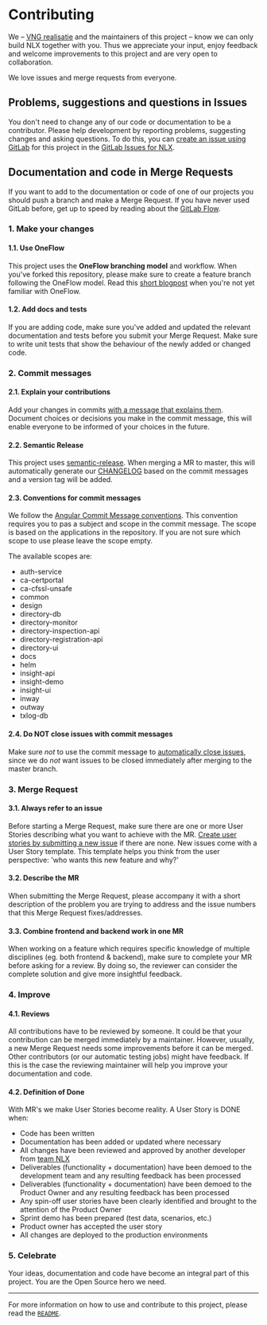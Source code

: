 # Contributing

We – [VNG realisatie](https://www.vngrealisatie.nl/) and the maintainers of this project – know we can only build NLX together with you. Thus we appreciate your input, enjoy feedback and welcome improvements to this project and are very open to collaboration.

We love issues and merge requests from everyone.

## Problems, suggestions and questions in Issues

You don't need to change any of our code or documentation to be a contributor. Please help development by reporting problems, suggesting changes and asking questions. To do this, you can [create an issue using GitLab](https://docs.gitlab.com/ee/user/project/issues/create_new_issue.html) for this project in the [GitLab Issues for NLX](https://gitlab.com/commonground/nlx/issues).

## Documentation and code in Merge Requests

If you want to add to the documentation or code of one of our projects you should push a branch and make a Merge Request. If you have never used GitLab before, get up to speed by reading about the [GitLab Flow](https://about.gitlab.com/2014/09/29/gitlab-flow/).

### 1. Make your changes

#### 1.1. Use OneFlow
This project uses the **OneFlow branching model** and workflow. When you've forked this repository, please make sure to create a feature branch following the OneFlow model. Read this [short blogpost](http://endoflineblog.com/oneflow-a-git-branching-model-and-workflow) when you're not yet familiar with OneFlow.

#### 1.2. Add docs and tests
If you are adding code, make sure you've added and updated the relevant documentation and tests before you submit your Merge Request. Make sure to write unit tests that show the behaviour of the newly added or changed code.

### 2. Commit messages

#### 2.1. Explain your contributions
Add your changes in commits [with a message that explains them](https://robots.thoughtbot.com/5-useful-tips-for-a-better-commit-message). Document choices or decisions you make in the commit message, this will enable everyone to be informed of your choices in the future.

#### 2.2. Semantic Release
This project uses [semantic-release](https://semantic-release.gitbook.io/semantic-release/). When merging a MR to master, this will automatically generate our [CHANGELOG](./CHANGELOG.md) based on the commit messages and a version tag will be added.

#### 2.3. Conventions for commit messages
We follow the [Angular Commit Message conventions](https://github.com/angular/angular.js/blob/master/DEVELOPERS.md#-git-commit-guidelines). This convention requires you to pas a subject and scope in the commit message. The scope is based on the applications in the repository. If you are not sure which scope to use please leave the scope empty.

The available scopes are:

- auth-service
- ca-certportal
- ca-cfssl-unsafe
- common
- design
- directory-db
- directory-monitor
- directory-inspection-api
- directory-registration-api
- directory-ui
- docs
- helm
- insight-api
- insight-demo
- insight-ui
- inway
- outway
- txlog-db

#### 2.4. Do NOT close issues with commit messages
Make sure _not_ to use the commit message to [automatically close issues](https://docs.gitlab.com/ee/user/project/issues/automatic_issue_closing.html), since we do _not_ want issues to be closed immediately after merging to the master branch.

### 3. Merge Request

#### 3.1. Always refer to an issue
Before starting a Merge Request, make sure there are one or more User Stories describing what you want to achieve with the MR. [Create user stories by submitting a new issue](https://gitlab.com/commonground/nlx/issues) if there are none. New issues come with a User Story template. This template helps you think from the user perspective: 'who wants this new feature and why?'

#### 3.2. Describe the MR

When submitting the Merge Request, please accompany it with a short description of the problem you are trying to address and the issue numbers that this Merge Request fixes/addresses.

#### 3.3. Combine frontend and backend work in one MR
When working on a feature which requires specific knowledge of multiple disciplines (eg. both frontend & backend), make sure to complete your MR before asking for a review.
By doing so, the reviewer can consider the complete solution and give more insightful feedback.

### 4. Improve

#### 4.1. Reviews
All contributions have to be reviewed by someone. It could be that your contribution can be merged immediately by a maintainer. However, usually, a new Merge Request needs some improvements before it can be merged. Other contributors (or our automatic testing jobs) might have feedback. If this is the case the reviewing maintainer will help you improve your documentation and code.

#### 4.2. Definition of Done

With MR's we make User Stories become reality. A User Story is DONE when:
- Code has been written
- Documentation has been added or updated where necessary
- All changes have been reviewed and approved by another developer from [team NLX](https://gitlab.com/commonground/nlx/-/project_members)
- Deliverables (functionality + documentation) have been demoed to the development team and any resulting feedback has been processed
- Deliverables (functionality + documentation) have been demoed to the Product Owner and any resulting feedback has been processed
- Any spin-off user stories have been clearly identified and brought to the attention of the Product Owner
- Sprint demo has been prepared (test data, scenarios, etc.)
- Product owner has accepted the user story
- All changes are deployed to the production environments


### 5. Celebrate

Your ideas, documentation and code have become an integral part of this project. You are the Open Source hero we need.

---

For more information on how to use and contribute to this project, please read the [`README`](README.md).
